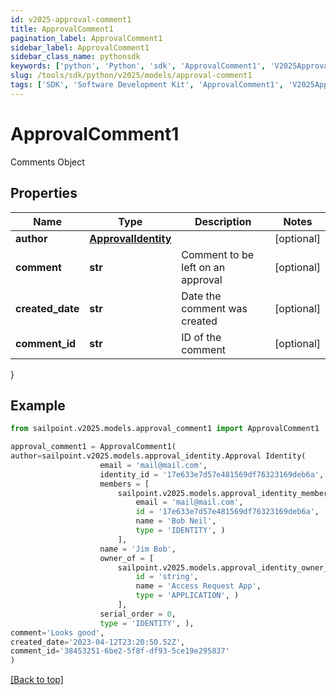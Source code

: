 ```yaml
---
id: v2025-approval-comment1
title: ApprovalComment1
pagination_label: ApprovalComment1
sidebar_label: ApprovalComment1
sidebar_class_name: pythonsdk
keywords: ['python', 'Python', 'sdk', 'ApprovalComment1', 'V2025ApprovalComment1'] 
slug: /tools/sdk/python/v2025/models/approval-comment1
tags: ['SDK', 'Software Development Kit', 'ApprovalComment1', 'V2025ApprovalComment1']
---
```


# ApprovalComment1

Comments Object

## Properties

Name | Type | Description | Notes
------------ | ------------- | ------------- | -------------
**author** | [**ApprovalIdentity**](approval-identity) |  | [optional] 
**comment** | **str** | Comment to be left on an approval | [optional] 
**created_date** | **str** | Date the comment was created | [optional] 
**comment_id** | **str** | ID of the comment | [optional] 
}

## Example

```python
from sailpoint.v2025.models.approval_comment1 import ApprovalComment1

approval_comment1 = ApprovalComment1(
author=sailpoint.v2025.models.approval_identity.Approval Identity(
                    email = 'mail@mail.com', 
                    identity_id = '17e633e7d57e481569df76323169deb6a', 
                    members = [
                        sailpoint.v2025.models.approval_identity_members_inner.ApprovalIdentity_members_inner(
                            email = 'mail@mail.com', 
                            id = '17e633e7d57e481569df76323169deb6a', 
                            name = 'Bob Neil', 
                            type = 'IDENTITY', )
                        ], 
                    name = 'Jim Bob', 
                    owner_of = [
                        sailpoint.v2025.models.approval_identity_owner_of_inner.ApprovalIdentity_ownerOf_inner(
                            id = 'string', 
                            name = 'Access Request App', 
                            type = 'APPLICATION', )
                        ], 
                    serial_order = 0, 
                    type = 'IDENTITY', ),
comment='Looks good',
created_date='2023-04-12T23:20:50.52Z',
comment_id='38453251-6be2-5f8f-df93-5ce19e295837'
)

```
[[Back to top]](#) 

